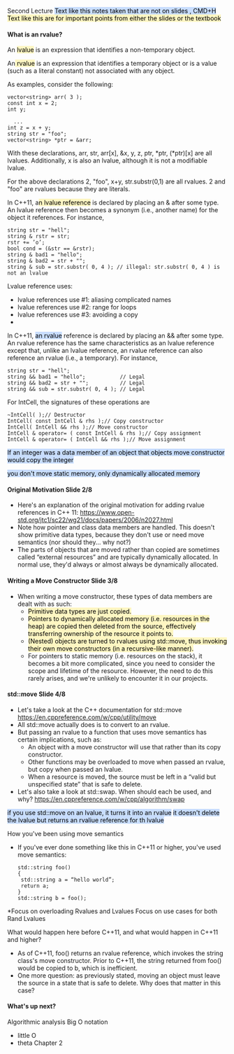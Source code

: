 Second Lecture
<mark style="background: #ADCCFFA6;">Text like this notes taken that are not on slides , CMD+H</mark>
<mark style="background: #FFF3A3A6;">Text like this are for important points from either the slides or the textbook </mark>

#### What is an rvalue?
An <mark style="background: #FFF3A3A6;">lvalue</mark> is an expression that identifies a non-temporary object. 

An<mark style="background: #FFF3A3A6;"> rvalue</mark> is an expression that identifies a temporary object or is a value (such as a literal constant) not associated with any object.

As examples, consider the following:

    vector<string> arr( 3 );
    const int x = 2;
    int y;

      ...
    int z = x + y;
    string str = "foo";
    vector<string> *ptr = &arr;

With these declarations, arr, str, arr[x], &x, y, z, ptr, *ptr, (*ptr)[x] are all lvalues. Additionally, x is also an lvalue, although it is not a modifiable lvalue.

For the above declarations 2, "foo", x+y, str.substr(0,1) are all rvalues. 2 and "foo" are rvalues because they are literals.


In C++11, a<mark style="background: #FFF3A3A6;">n lvalue reference</mark> is declared by placing an & after some type. An lvalue reference then becomes a synonym (i.e., another name) for the object it references. For instance,

	string str = "hell";
	string & rstr = str;
	rstr += ’o’;
	bool cond = (&str == &rstr);
	string & bad1 = "hello";
	string & bad2 = str + "";
	string & sub = str.substr( 0, 4 ); // illegal: str.substr( 0, 4 ) is not an lvalue

Lvalue reference uses:
- lvalue references use #1: aliasing complicated names
- lvalue references use #2: range for loops
- lvalue references use #3: avoiding a copy
- 

In C++11, <mark style="background: #ADCCFFA6;">an rvalue</mark> reference is declared by placing an && after some type. An rvalue reference has the same characteristics as an lvalue reference except that, unlike an lvalue reference, an rvalue reference can also reference an rvalue (i.e., a temporary). For instance,

    string str = "hell";
    string && bad1 = "hello";           // Legal
    string && bad2 = str + "";          // Legal
    string && sub = str.substr( 0, 4 ); // Legal



For IntCell, the signatures of these operations are

	~IntCell( );// Destructor
	IntCell( const IntCell & rhs );// Copy constructor
	IntCell( IntCell && rhs );// Move constructor
	IntCell & operator= ( const IntCell & rhs );// Copy assignment
	IntCell & operator= ( IntCell && rhs );// Move assignment



<mark style="background: #ADCCFFA6;">If an integer was a data member of an object that objects move constructor would copy the integer</mark>

<mark style="background: #ADCCFFA6;">you don't move static memory, only dynamically allocated memory </mark>




#### Original Motivation Slide 2/8 
- Here's an explanation of the original motivation for adding rvalue references in C++ 11: https://www.open-std.org/jtc1/sc22/wg21/docs/papers/2006/n2027.html
- Note how pointer and class data members are handled. This doesn't show primitive data types, because they don't use or need move semantics (nor should they... why not?)
- The parts of objects that are moved rather than copied are sometimes called “external resources” and are typically dynamically allocated. In normal use, they'd always or almost always be dynamically allocated.

#### Writing a Move Constructor Slide 3/8
- When writing a move constructor, these types of data members are dealt with as such: 
	- <mark style="background: #FFF3A3A6;">Primitive data types are just copied. </mark>
	- <mark style="background: #FFF3A3A6;">Pointers to dynamically allocated memory (i.e. resources in the heap) are copied then deleted from the source, effectively transferring ownership of the resource it points to.</mark> 
	- <mark style="background: #FFF3A3A6;">(Nested) objects are turned to rvalues using std::move, thus invoking their own move constructors (in a recursive-like manner). </mark>
	- For pointers to static memory (i.e. resources on the stack), it becomes a bit more complicated, since you need to consider the scope and lifetime of the resource. However, the need to do this rarely arises, and we're unlikely to encounter it in our projects.

#### std::move Slide 4/8
- Let's take a look at the C++ documentation for std::move https://en.cppreference.com/w/cpp/utility/move 
- All std::move actually does is to convert to an rvalue. 
- But passing an rvalue to a function that uses move semantics has certain implications, such as: 
	- An object with a move constructor will use that rather than its copy constructor. 
	- Other functions may be overloaded to move when passed an rvalue, but copy when passed an lvalue. 
	- When a resource is moved, the source must be left in a “valid but unspecified state” that is safe to delete. 
- Let's also take a look at std::swap. When should each be used, and why? https://en.cppreference.com/w/cpp/algorithm/swap

<mark style="background: #ADCCFFA6;">if you use std::move on an lvalue, it turns it into an rvalue</mark>
<mark style="background: #ADCCFFA6;">it doesn't delete the lvalue but returns an rvaliue reference for th lvalue </mark>

How you've been using move semantics 
- If you've ever done something like this in C++11 or higher, you've used move semantics: 

	```
	std::string foo() 
	{
	 std::string a = “hello world”; 
	 return a; 
	} 
	std::string b = foo(); 
	```

*Focus on overloading Rvalues and Lvalues
Focus on use cases for both Rand Lvalues



What would happen here before C++11, and what would happen in C++11 and higher? 
- As of C++11, foo() returns an rvalue reference, which invokes the string class's move constructor. Prior to C++11, the string returned from foo() would be copied to b, which is inefficient. 
- One more question: as previously stated, moving an object must leave the source in a state that is safe to delete. Why does that matter in this case?


#### What's up next?
Algorithmic analysis
Big O notation
- little O
- theta
Chapter 2 

